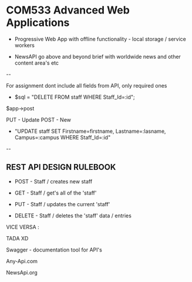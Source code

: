 # COM533 Advanced Web Applications

* Progressive Web App with offline functionality - local storage / service workers 

* NewsAPI go above and beyond brief with worldwide news and other content area's etc

 --
 
 For assignment dont include all fields from API, only required ones 
 
 
 
 * $sql = "DELETE FROM staff WHERE Staff_Id=:id";
 
 $app->post 
 
 PUT - Update 
 POST - New 
 
* "UPDATE staff SET Firstname=firstname, Lastname=:lasname, Campus=:campus WHERE Staff_Id=:id"

--

## REST API DESIGN RULEBOOK 



* POST - Staff / creates new staff 

* GET - Staff / get's all of the 'staff'

* PUT - Staff / updates the current 'staff' 

* DELETE - Staff / deletes the 'staff' data / entries 


VICE VERSA : 


TADA XD

Swagger - documentation tool for API's 

Any-Api.com

NewsApi.org 
 
 